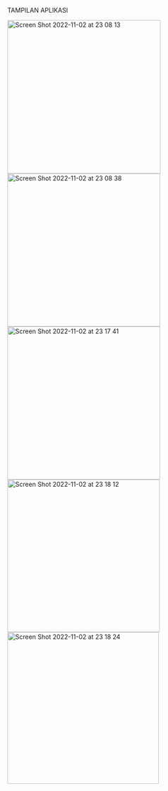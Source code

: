 TAMPILAN APLIKASI

<img width="347" alt="Screen Shot 2022-11-02 at 23 08 13" src="https://user-images.githubusercontent.com/99785580/199547682-4fc77943-97bf-4697-9994-2bd8580d987e.png">
<img width="346" alt="Screen Shot 2022-11-02 at 23 08 38" src="https://user-images.githubusercontent.com/99785580/199548574-222c8351-26b6-480f-82fe-634b2df4c6aa.png">
<img width="346" alt="Screen Shot 2022-11-02 at 23 17 41" src="https://user-images.githubusercontent.com/99785580/199548600-d978261b-e344-486c-838f-d503f8e8caa3.png">
<img width="345" alt="Screen Shot 2022-11-02 at 23 18 12" src="https://user-images.githubusercontent.com/99785580/199548618-bbf80ffa-138a-4a53-a0fb-5440ca874547.png">
<img width="343" alt="Screen Shot 2022-11-02 at 23 18 24" src="https://user-images.githubusercontent.com/99785580/199549133-36f7a506-76c0-4ed8-b704-a12234ab8952.png">
